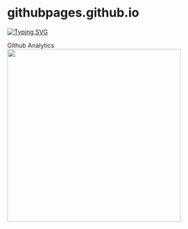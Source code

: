 # githubpages.github.io

[![Typing SVG](https://readme-typing-svg.demolab.com?font=Fira+Code&pause=1000&color=5536F7&width=435&lines=Hello!!;IM+WEI-LIN%2Cfrom+Taiwan++%E3%83%BD(%E2%9C%BF%EF%BE%9F%E2%96%BD%EF%BE%9F)%E3%83%8E;Nice+to+meet+you)](https://git.io/typing-svg)


Github Analytics
<img src="https://github-readme-stats.vercel.app/api?username=LINEWANE&show_icons=true&theme=ADD_THEME_HERE" width="400">

